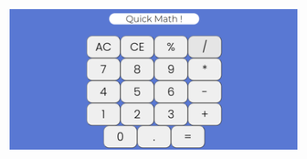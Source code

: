 ![Screenshot](https://github.com/AnneDupin/Practice_JS_Calculatrice_FreeCodeCamp/blob/main/FireShot%20Capture%20012%20-%20Calcultatrice%20_%20Freecodecamp%20_%20Ziratsu%20-%20.png)
